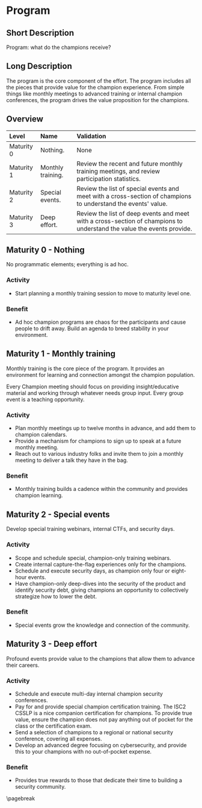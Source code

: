 # Program

## Short Description
Program: what do the champions receive?

## Long Description
The program is the core component of the effort. The program includes all the pieces that provide value for the champion experience. From simple things like monthly meetings to advanced training or internal champion conferences, the program drives the value proposition for the champions.

## Overview

| Level | Name | Validation |
|:---|:---|:---|
| Maturity 0 | Nothing. | None
| Maturity 1 | Monthly training. | Review the recent and future monthly training meetings, and review participation statistics.
| Maturity 2 | Special events. | Review the list of special events and meet with a cross-section of champions to understand the events' value.
| Maturity 3 | Deep effort. | Review the list of deep events and meet with a cross-section of champions to understand the value the events provide.

## Maturity 0 - Nothing

No programmatic elements; everything is ad hoc.

### Activity
* Start planning a monthly training session to move to maturity level one.
  
### Benefit
* Ad hoc champion programs are chaos for the participants and cause people to drift away. Build an agenda to breed stability in your environment.

## Maturity 1 - Monthly training

Monthly training is the core piece of the program. It provides an environment for learning and connection amongst the champion population.

Every Champion meeting should focus on providing insight/educative material and working through whatever needs group input. Every group event is a teaching opportunity.

### Activity
* Plan monthly meetings up to twelve months in advance, and add them to champion calendars.
* Provide a mechanism for champions to sign up to speak at a future monthly meeting.
* Reach out to various industry folks and invite them to join a monthly meeting to deliver a talk they have in the bag. 

### Benefit
* Monthly training builds a cadence within the community and provides champion learning.

## Maturity 2 - Special events

Develop special training webinars, internal CTFs, and security days.

### Activity
* Scope and schedule special, champion-only training webinars.
* Create internal capture-the-flag experiences only for the champions.
* Schedule and execute security days, as champion only four or eight-hour events.
* Have champion-only deep-dives into the security of the product and identify security debt, giving champions an opportunity to collectively strategize how to lower the debt.

### Benefit
* Special events grow the knowledge and connection of the community.

## Maturity 3 - Deep effort
Profound events provide value to the champions that allow them to advance their careers.

### Activity
* Schedule and execute multi-day internal champion security conferences.
* Pay for and provide special champion certification training. The ISC2 CSSLP is a nice companion certification for champions. To provide true value, ensure the champion does not pay anything out of pocket for the class or the certification exam.
* Send a selection of champions to a regional or national security conference, covering all expenses.
* Develop an advanced degree focusing on cybersecurity, and provide this to your champions with no out-of-pocket expense.

### Benefit
* Provides true rewards to those that dedicate their time to building a security community.

\pagebreak
